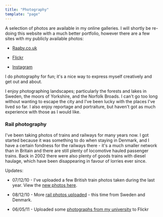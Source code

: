 ```yaml
---
title: "Photography"
template: "page"
---
```


A selection of photos are available in my online galleries. I will shortly be re-doing this website with a much better portfolio, however there are a few sites with my publicly available photos:
	
  * [Raaby.co.uk](https://raaby.co.uk/photos)
	
  * [Flickr](https://www.flickr.com/photos/jensraaby)

  * [Instagram](https://www.instagram.com/jens_raaby/)


I do photography for fun; it's a nice way to express myself creatively and get out and about.

I enjoy photographing landscapes; particularly the forests and lakes in Sweden, the moors of Yorkshire, and the Norfolk Broads. I can't go too long without wanting to escape the city and I've been lucky with the places I've lived so far. I also enjoy reportage and portraiture, but haven't got as much experience with those as I would like.


### Rail photography


I've been taking photos of trains and railways for many years now. I got started because it was something to do when staying in Denmark, and I have a certain fondness for the railways there - it's a much smaller network than in Britain and there are still plenty of locomotive hauled passenger trains. Back in 2002 there were also plenty of goods trains with diesel haulage, which have been disappearing in favour of lorries ever since.



Updates:



	
  * 07/12/10 - I've uploaded a few British train photos taken during the last year. View the [new photos here](http://raaby.co.uk/photos/latestupdates/albums/15).

	
  * 08/12/10 - More [rail photos uploaded](http://raaby.co.uk/photos/latestupdates/albums/4) - this time from Sweden and Denmark.

	
  * 06/05/11 - Uploaded some [photographs from my university](http://www.flickr.com/photos/jensraaby/sets/72157626658708838/) to Flickr

